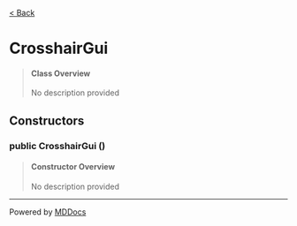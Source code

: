 [< Back](README.md)
# CrosshairGui #
>#### Class Overview ####
>No description provided
## Constructors ##
### public CrosshairGui () ###
>#### Constructor Overview ####
>No description provided
>

---
Powered by [MDDocs](https://github.com/VRCube/MDDocs)